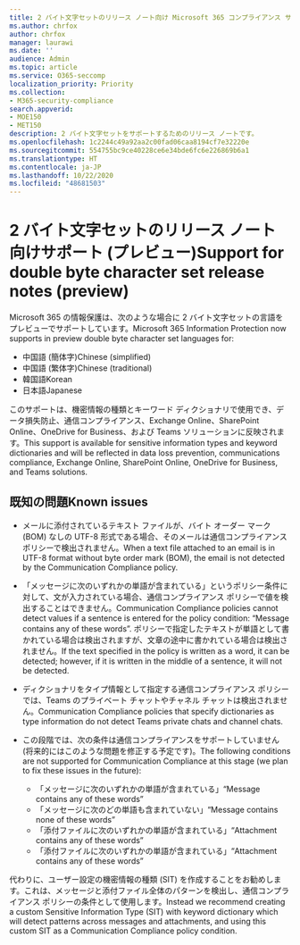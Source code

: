```yaml
---
title: 2 バイト文字セットのリリース ノート向け Microsoft 365 コンプライアンス サポート (プレビュー)
ms.author: chrfox
author: chrfox
manager: laurawi
ms.date: ''
audience: Admin
ms.topic: article
ms.service: O365-seccomp
localization_priority: Priority
ms.collection:
- M365-security-compliance
search.appverid:
- MOE150
- MET150
description: 2 バイト文字セットをサポートするためのリリース ノートです。
ms.openlocfilehash: 1c2244c49a92aa2c00fad06caa8194cf7e32220e
ms.sourcegitcommit: 554755bc9ce40228ce6e34bde6fc6e226869b6a1
ms.translationtype: HT
ms.contentlocale: ja-JP
ms.lasthandoff: 10/22/2020
ms.locfileid: "48681503"
---
```

# <a name="support-for-double-byte-character-set-release-notes-preview"></a><span data-ttu-id="d6b83-103">2 バイト文字セットのリリース ノート向けサポート (プレビュー)</span><span class="sxs-lookup"><span data-stu-id="d6b83-103">Support for double byte character set release notes (preview)</span></span>

 <span data-ttu-id="d6b83-104">Microsoft 365 の情報保護は、次のような場合に 2 バイト文字セットの言語をプレビューでサポートしています。</span><span class="sxs-lookup"><span data-stu-id="d6b83-104">Microsoft 365 Information Protection now supports in preview double byte character set languages for:</span></span>

- <span data-ttu-id="d6b83-105">中国語 (簡体字)</span><span class="sxs-lookup"><span data-stu-id="d6b83-105">Chinese (simplified)</span></span>
- <span data-ttu-id="d6b83-106">中国語 (繁体字)</span><span class="sxs-lookup"><span data-stu-id="d6b83-106">Chinese (traditional)</span></span>
- <span data-ttu-id="d6b83-107">韓国語</span><span class="sxs-lookup"><span data-stu-id="d6b83-107">Korean</span></span>
- <span data-ttu-id="d6b83-108">日本語</span><span class="sxs-lookup"><span data-stu-id="d6b83-108">Japanese</span></span>

<span data-ttu-id="d6b83-109">このサポートは、機密情報の種類とキーワード ディクショナリで使用でき、データ損失防止、通信コンプライアンス、Exchange Online、SharePoint Online、OneDrive for Business、および Teams ソリューションに反映されます。</span><span class="sxs-lookup"><span data-stu-id="d6b83-109">This support is available for sensitive information types and keyword dictionaries and will be reflected in data loss prevention, communications compliance, Exchange Online, SharePoint Online, OneDrive for Business, and Teams solutions.</span></span>

## <a name="known-issues"></a><span data-ttu-id="d6b83-110">既知の問題</span><span class="sxs-lookup"><span data-stu-id="d6b83-110">Known issues</span></span>

- <span data-ttu-id="d6b83-111">メールに添付されているテキスト ファイルが、バイト オーダー マーク (BOM) なしの UTF-8 形式である場合、そのメールは通信コンプライアンス ポリシーで検出されません。</span><span class="sxs-lookup"><span data-stu-id="d6b83-111">When a text file attached to an email is in UTF-8 format without byte order mark (BOM), the email is not detected by the Communication Compliance policy.</span></span>

- <span data-ttu-id="d6b83-112">「メッセージに次のいずれかの単語が含まれている」というポリシー条件に対して、文が入力されている場合、通信コンプライアンス ポリシーで値を検出することはできません。</span><span class="sxs-lookup"><span data-stu-id="d6b83-112">Communication Compliance policies cannot detect values if a sentence is entered for the policy condition: “Message contains any of these words”.</span></span> <span data-ttu-id="d6b83-113">ポリシーで指定したテキストが単語として書かれている場合は検出されますが、文章の途中に書かれている場合は検出されません。</span><span class="sxs-lookup"><span data-stu-id="d6b83-113">If the text specified in the policy is written as a word, it can be detected; however, if it is written in the middle of a sentence, it will not be detected.</span></span>

- <span data-ttu-id="d6b83-114">ディクショナリをタイプ情報として指定する通信コンプライアンス ポリシーでは、Teams のプライベート チャットやチャネル チャットは検出されません。</span><span class="sxs-lookup"><span data-stu-id="d6b83-114">Communication Compliance policies that specify dictionaries as type information do not detect Teams private chats and channel chats.</span></span>

- <span data-ttu-id="d6b83-115">この段階では、次の条件は通信コンプライアンスをサポートしていません (将来的にはこのような問題を修正する予定です)。</span><span class="sxs-lookup"><span data-stu-id="d6b83-115">The following conditions are not supported for Communication Compliance at this stage (we plan to fix these issues in the future):</span></span> 
  - <span data-ttu-id="d6b83-116">「メッセージに次のいずれかの単語が含まれている」</span><span class="sxs-lookup"><span data-stu-id="d6b83-116">“Message contains any of these words”</span></span>
  - <span data-ttu-id="d6b83-117">「メッセージに次のどの単語も含まれていない」</span><span class="sxs-lookup"><span data-stu-id="d6b83-117">“Message contains none of these words”</span></span>
  - <span data-ttu-id="d6b83-118">「添付ファイルに次のいずれかの単語が含まれている」</span><span class="sxs-lookup"><span data-stu-id="d6b83-118">“Attachment contains any of these words”</span></span>
  - <span data-ttu-id="d6b83-119">「添付ファイルに次のいずれかの単語が含まれている」</span><span class="sxs-lookup"><span data-stu-id="d6b83-119">“Attachment contains any of these words”</span></span>

<span data-ttu-id="d6b83-120">代わりに、ユーザー設定の機密情報の種類 (SIT) を作成することをお勧めします。これは、メッセージと添付ファイル全体のパターンを検出し、通信コンプライアンス ポリシーの条件として使用します。</span><span class="sxs-lookup"><span data-stu-id="d6b83-120">Instead we recommend creating a custom Sensitive Information Type (SIT) with keyword dictionary which will detect patterns across messages and attachments, and using this custom SIT as a Communication Compliance policy condition.</span></span>
